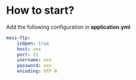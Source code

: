 # How to start?
Add the following configuration in **application.yml**
```yml
moss-ftp:
    isOpen: true
    host: xxx
    port: 21
    username: xxx
    password: xxx
    encoding: UTF-8
```

